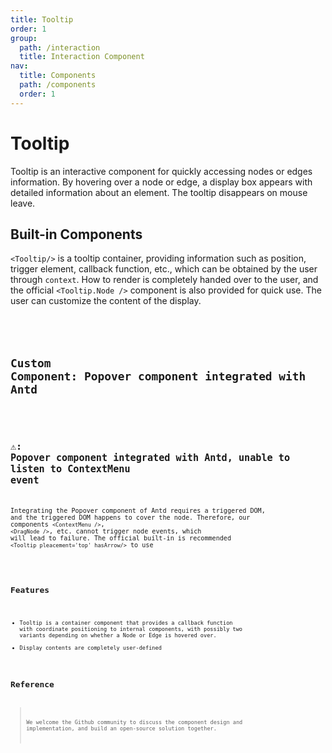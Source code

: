 ```yaml
---
title: Tooltip
order: 1
group:
  path: /interaction
  title: Interaction Component
nav:
  title: Components
  path: /components
  order: 1
---
```


# Tooltip

Tooltip is an interactive component for quickly accessing nodes or edges information. By hovering over a node or edge, a display box appears with detailed information about an element. The tooltip disappears on mouse leave.

## Built-in Components

`<Tooltip/>` is a tooltip container, providing information such as position, trigger element, callback function, etc., which can be obtained by the user through `context`. How to render is completely handed over to the user, and the official `<Tooltip.Node />` component is also provided for quick use. The user can customize the content of the display.

<code src='./demos/index.tsx'>
<API src='./index.tsx'>

## Custom Component: Popover component integrated with Antd

<code src='./demos/Custom.tsx' />

## ⚠️: Popover component integrated with Antd, unable to listen to ContextMenu event

Integrating the Popover component of Antd requires a triggered DOM, and the triggered DOM happens to cover the node. Therefore, our components `<ContextMenu />`, `<DragNode />`, etc. cannot trigger node events, which will lead to failure. The official built-in is recommended `<Tooltip pleacement='top' hasArrow/>` to use

<code src='./demos/Antd.tsx' />

## Features

- Tooltip is a container component that provides a callback function with coordinate positioning to internal components, with possibly two variants depending on whether a Node or Edge is hovered over.
- Display contents are completely user-defined

## Reference

> We welcome the Github community to discuss the component design and implementation, and build an open-source solution together.
